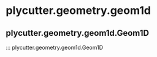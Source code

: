 # plycutter.geometry.geom1d

## plycutter.geometry.geom1d.Geom1D

::: plycutter.geometry.geom1d.Geom1D
